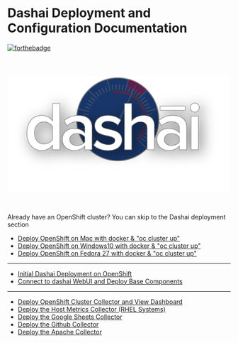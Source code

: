 # Dashai Deployment and Configuration Documentation

[![forthebadge](http://forthebadge.com/images/badges/built-with-love.svg)](https://github.com/ArctiqTeam)

<h2 align="center">

<br>
<a href="www.dashai.org"><img src="/docs/images/dashai.png" alt="dashai.org" width="500"></a>
<br>
<br>

</h2>

Already have an OpenShift cluster? You can skip to the Dashai deployment section

* [Deploy OpenShift on Mac with docker & "oc cluster up"](https://github.com/dashai/dashai/tree/master/docs/00_deploy_openshift_onmac_via_oc_cluster_up)
* [Deploy OpenShift on Windows10 with docker & "oc cluster up"](https://github.com/dashai/dashai/tree/master/docs/00_deploy_openshift_onwindows10_via_oc_cluster_up)
* [Deploy OpenShift on Fedora 27 with docker & "oc cluster up"](https://github.com/dashai/dashai/tree/master/docs/00_deploy_openshift_onfedora27_via_oc_cluster_up)
-----
* [Initial Dashai Deployment on OpenShift](https://github.com/dashai/dashai/tree/master/docs/01_initial_ocp_install)
* [Connect to dashai WebUI and Deploy Base Components](https://github.com/dashai/dashai/tree/master/docs/02_connect_and_core_components)
-----
* [Deploy OpenShift Cluster Collector and View Dashboard](https://github.com/dashai/dashai/tree/master/docs/03_deploy_ocp_collector_view_dashboard)
* [Deploy the Host Metrics Collector (RHEL Systems)](https://github.com/dashai/dashai/tree/master/docs/04_deploy_host_metrics_collector)
* [Deploy the Google Sheets Collector](https://github.com/dashai/dashai/tree/master/docs/05_deploy_googlesheets_collector)
* [Deploy the Github Collector](https://github.com/dashai/dashai/tree/master/docs/06_deploy_github_collector)
* [Deploy the Apache Collector](https://github.com/dashai/dashai/tree/master/docs/06_deploy_github_collector)
